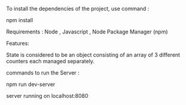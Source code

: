 To install the dependencies of the project, use command :

npm install

Requirements : Node , Javascript , Node Package Manager (npm)

Features:

 State is considered to be an object consisting of an array of 3 different counters each managed separately.

 commands to run the Server :
   
   npm run dev-server
   
   server running on localhost:8080
